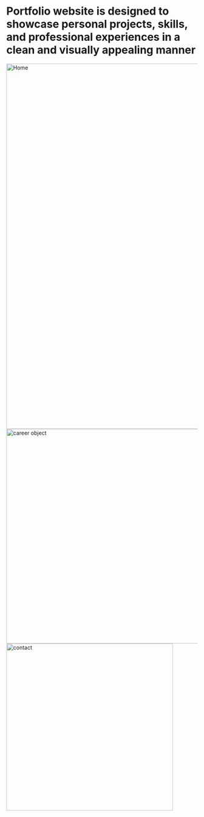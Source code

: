 
#	Portfolio website is designed to showcase personal projects, skills, and professional experiences in a clean and visually appealing manner


<img width="960" alt="Home" src="https://github.com/user-attachments/assets/52a6041d-62f0-4ead-af2b-e6521d878e69" />
<img width="564" alt="career object" src="https://github.com/user-attachments/assets/71d32997-2721-4abd-9b84-1d825bb0a83f" />
<img width="439" alt="contact" src="https://github.com/user-attachments/assets/591b4e46-0c4a-4fa6-a038-0e3e1dac7f47" />
